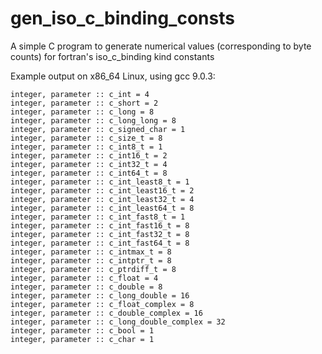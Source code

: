 # gen_iso_c_binding_consts
A simple C program to generate numerical values (corresponding to byte counts) for fortran's iso_c_binding kind constants

Example output on x86_64 Linux, using gcc 9.0.3:

```
integer, parameter :: c_int = 4
integer, parameter :: c_short = 2
integer, parameter :: c_long = 8
integer, parameter :: c_long_long = 8
integer, parameter :: c_signed_char = 1
integer, parameter :: c_size_t = 8
integer, parameter :: c_int8_t = 1
integer, parameter :: c_int16_t = 2
integer, parameter :: c_int32_t = 4
integer, parameter :: c_int64_t = 8
integer, parameter :: c_int_least8_t = 1
integer, parameter :: c_int_least16_t = 2
integer, parameter :: c_int_least32_t = 4
integer, parameter :: c_int_least64_t = 8
integer, parameter :: c_int_fast8_t = 1
integer, parameter :: c_int_fast16_t = 8
integer, parameter :: c_int_fast32_t = 8
integer, parameter :: c_int_fast64_t = 8
integer, parameter :: c_intmax_t = 8
integer, parameter :: c_intptr_t = 8
integer, parameter :: c_ptrdiff_t = 8
integer, parameter :: c_float = 4
integer, parameter :: c_double = 8
integer, parameter :: c_long_double = 16
integer, parameter :: c_float_complex = 8
integer, parameter :: c_double_complex = 16
integer, parameter :: c_long_double_complex = 32
integer, parameter :: c_bool = 1
integer, parameter :: c_char = 1
```
